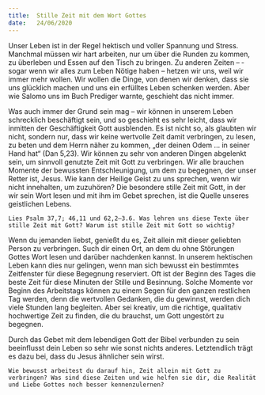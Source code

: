 ```yaml
---
title:  Stille Zeit mit dem Wort Gottes
date:   24/06/2020
---
```


Unser Leben ist in der Regel hektisch und voller Spannung und Stress. Manchmal müssen wir hart arbeiten, nur um über die Runden zu kommen, zu überleben und Essen auf den Tisch zu bringen. Zu anderen Zeiten – ­sogar wenn wir alles zum Leben Nötige haben – hetzen wir uns, weil wir immer mehr wollen. Wir wollen die Dinge, von denen wir denken, dass sie uns glücklich machen und uns ein erfülltes Leben schenken werden. Aber wie Salomo uns im Buch Prediger warnte, geschieht das nicht immer.

Was auch immer der Grund sein mag – wir können in unserem Leben schrecklich beschäftigt sein, und so geschieht es sehr leicht, dass wir inmitten der Geschäftigkeit Gott ausblenden. Es ist nicht so, als glaubten wir nicht, sondern nur, dass wir keine wertvolle Zeit damit verbringen, zu lesen, zu beten und dem Herrn näher zu kommen, „der deinen Odem … in seiner Hand hat“ (Dan 5,23). Wir können zu sehr von anderen Dingen abgelenkt sein, um sinnvoll genutzte Zeit mit Gott zu verbringen. Wir alle brauchen Momente der bewussten Entschleunigung, um dem zu begegnen, der unser Retter ist, ­Jesus. Wie kann der Heilige Geist zu uns sprechen, wenn wir nicht innehalten, um zuzuhören? Die besondere stille Zeit mit Gott, in der wir sein Wort lesen und mit ihm im Gebet sprechen, ist die Quelle unseres geistlichen ­Lebens.

`Lies Psalm 37,7; 46,11 und 62,2–3.6. Was lehren uns diese Texte über stille Zeit mit Gott? Warum ist stille Zeit mit Gott so wichtig?`

Wenn du jemanden liebst, genießt du es, Zeit allein mit dieser geliebten Person zu verbringen. Such dir einen Ort, an dem du ohne Störungen Gottes Wort lesen und darüber nachdenken kannst. In unserem hektischen Leben kann dies nur gelingen, wenn man sich bewusst ein bestimmtes Zeitfenster für diese Begegnung reserviert. Oft ist der Beginn des Tages die beste Zeit für diese Minuten der Stille und Besinnung. Solche Momente vor Beginn des Arbeitstags können zu einem Segen für den ganzen restlichen Tag werden, denn die wertvollen Gedanken, die du gewinnst, werden dich viele Stunden lang begleiten. Aber sei kreativ, um die richtige, qualitativ hochwertige Zeit zu finden, die du brauchst, um Gott ungestört zu begegnen.

Durch das Gebet mit dem lebendigen Gott der Bibel verbunden zu sein beeinflusst dein Leben so sehr wie sonst nichts anderes. Letztendlich trägt es dazu bei, dass du Jesus ähnlicher sein wirst.

`Wie bewusst arbeitest du darauf hin, Zeit allein mit Gott zu verbringen? Was sind diese Zeiten und wie helfen sie dir, die Realität und Liebe Gottes noch besser kennenzulernen?`